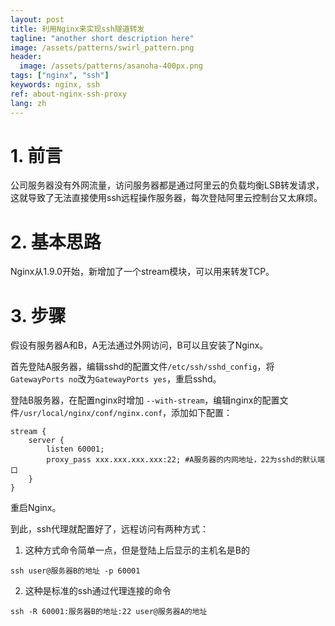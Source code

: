 ```yaml
---
layout: post
title: 利用Nginx来实现ssh隧道转发
tagline: "another short description here"
image: /assets/patterns/swirl_pattern.png
header:
  image: /assets/patterns/asanoha-400px.png
tags: ["nginx", "ssh"]
keywords: nginx, ssh
ref: about-nginx-ssh-proxy
lang: zh
---
```


# 1. 前言

公司服务器没有外网流量，访问服务器都是通过阿里云的负载均衡LSB转发请求，这就导致了无法直接使用ssh远程操作服务器，每次登陆阿里云控制台又太麻烦。

# 2. 基本思路

Nginx从1.9.0开始，新增加了一个stream模块，可以用来转发TCP。


# 3. 步骤

假设有服务器A和B，A无法通过外网访问，B可以且安装了Nginx。

首先登陆A服务器，编辑sshd的配置文件`/etc/ssh/sshd_config`，将`GatewayPorts no`改为`GatewayPorts yes`，重启sshd。

登陆B服务器，在配置nginx时增加 `--with-stream`，编辑nginx的配置文件`/usr/local/nginx/conf/nginx.conf`，添加如下配置：

```
stream {
    server {
        listen 60001;
        proxy_pass xxx.xxx.xxx.xxx:22; #A服务器的内网地址，22为sshd的默认端口
    }
}
```

重启Nginx。

到此，ssh代理就配置好了，远程访问有两种方式：

1. 这种方式命令简单一点，但是登陆上后显示的主机名是B的
```
ssh user@服务器B的地址 -p 60001
```

2. 这种是标准的ssh通过代理连接的命令
```
ssh -R 60001:服务器B的地址:22 user@服务器A的地址
```